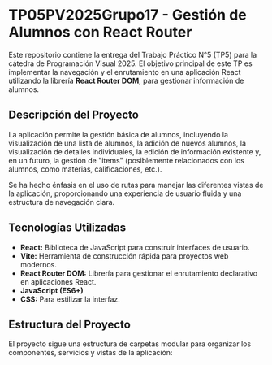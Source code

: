 # TP05PV2025Grupo17 - Gestión de Alumnos con React Router

Este repositorio contiene la entrega del Trabajo Práctico N°5 (TP5) para la cátedra de Programación Visual 2025. El objetivo principal de este TP es implementar la navegación y el enrutamiento en una aplicación React utilizando la librería **React Router DOM**, para gestionar información de alumnos.

## Descripción del Proyecto

La aplicación permite la gestión básica de alumnos, incluyendo la visualización de una lista de alumnos, la adición de nuevos alumnos, la visualización de detalles individuales, la edición de información existente y, en un futuro, la gestión de "items" (posiblemente relacionados con los alumnos, como materias, calificaciones, etc.).

Se ha hecho énfasis en el uso de rutas para manejar las diferentes vistas de la aplicación, proporcionando una experiencia de usuario fluida y una estructura de navegación clara.

## Tecnologías Utilizadas

- **React:** Biblioteca de JavaScript para construir interfaces de usuario.
- **Vite:** Herramienta de construcción rápida para proyectos web modernos.
- **React Router DOM:** Librería para gestionar el enrutamiento declarativo en aplicaciones React.
- **JavaScript (ES6+)**
- **CSS:** Para estilizar la interfaz.

## Estructura del Proyecto

El proyecto sigue una estructura de carpetas modular para organizar los componentes, servicios y vistas de la aplicación:

